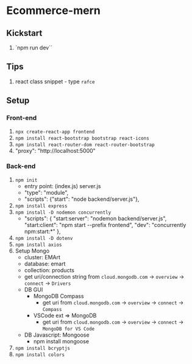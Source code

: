 # Ecommerce-mern

## Kickstart

1. `npm run dev``

## Tips

1. react class snippet - type `rafce`

## Setup

### Front-end

1. `npx create-react-app frontend`
1. `npm install react-bootstrap bootstrap react-icons`
1. `npm install react-router-dom react-router-bootstrap`
1. "proxy": "http://localhost:5000"

### Back-end

1. `npm init`
   - entry point: (index.js) server.js
   - "type": "module",
   - "scripts": {"start": "node backend/server.js"},
1. `npm install express`
1. `npm install -D nodemon concurrently`
   - "scripts": {
     "start:server": "nodemon backend/server.js",
     "start:client": "npm start --prefix frontend",
     "dev": "concurrently npm:start:\*"
     },
1. `npm install -D dotenv`
1. `npm install axios`
1. Setup Mongo
   - cluster: EMArt
   - database: emart
   - collection: products
   - get uri/connection string from `cloud.mongodb.com` -> `overview` -> `connect` -> `Drivers`
   - DB GUI
     - MongoDB Compass
       - get uri from `cloud.mongodb.com` -> `overview` -> `connect` -> `Compass`
     - VSCode ext => MongoDB
       - get uri from `cloud.mongodb.com` -> `overview` -> `connect` -> `MongoDB for VS Code`
   - DB Javascript: Mongoose
     - npm install mongoose
1. `npm install bcryptjs`
1. `npm install colors`